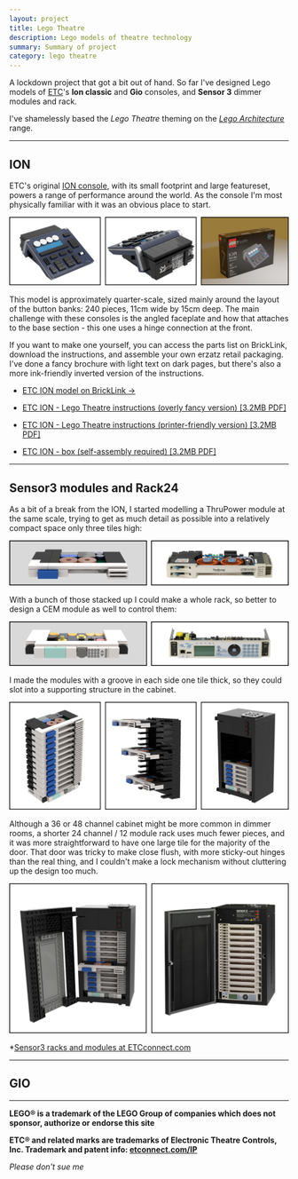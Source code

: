 ```yaml
---
layout: project
title: Lego Theatre
description: Lego models of theatre technology
summary: Summary of project
category: lego theatre
---
```


A lockdown project that got a bit out of hand. So far I've designed Lego models of <a href="https://www.etcconnect.com/" title="Electronic Theatre Controls">ETC</a>'s **Ion classic** and **Gio** consoles, and **Sensor 3** dimmer modules and rack.

I've shamelessly based the *Lego Theatre* theming on the *<a href="https://www.lego.com/en-gb/themes/architecture/story" title="Lego Architecture at Lego.com">Lego Architecture</a>* range.

---

## ION

ETC's original <a href="https://www.etcconnect.com/Products/Legacy/Console/Eos-Family/Ion/Features.aspx" title="ION classic console at ETCconnect.com">ION console</a>, with its small footprint and large featureset, powers a range of performance around the world. As the console I'm most physically familiar with it was an obvious place to start.

![Images of the Lego ION model and packaging](/resources/ion-images.jpg)

This model is approximately quarter-scale, sized mainly around the layout of the button banks: 240 pieces, 11cm wide by 15cm deep. The main challenge with these consoles is the angled faceplate and how that attaches to the base section - this one uses a hinge connection at the front.

If you want to make one yourself, you can access the parts list on BrickLink, download the instructions, and assemble your own erzatz retail packaging. I've done a fancy brochure with light text on dark pages, but there's also a more ink-friendly inverted version of the instructions.

* <a href="https://www.bricklink.com/v3/studio/edit.page?idModel=147578" title="ETC ION Lego model on BrickLink">ETC ION model on BrickLink -></a>

* [ETC ION - Lego Theatre instructions (overly fancy version) [3.2MB PDF]](/resources/LegoION-darkinstructions.pdf)

* [ETC ION - Lego Theatre instructions (printer-friendly version) [3.2MB PDF]](/resources/LegoION-lightinstructions.pdf)

* [ETC ION - box (self-assembly required) [3.2MB PDF]](/resources/LegoION-DIYbox.pdf)

---

## Sensor3 modules and Rack24

As a bit of a break from the ION, I started modelling a ThruPower module at the same scale, trying to get as much detail as possible into a relatively compact space only three tiles high:

![Images of the Lego Thrupower module model and ETC original](/resources/sensor3-thrupower-images.jpg)

With a bunch of those stacked up I could make a whole rack, so better to design a CEM module as well to control them:

![Images of the Lego CEM module model and ETC original](/resources/sensor3-cem-images.jpg)

I made the modules with a groove in each side one tile thick, so they could slot into a supporting structure in the cabinet.

![Images of the Lego module stack, mounting rails and cabinet](/resources/sensor3-modulemounts-images.jpg)

Although a 36 or 48 channel cabinet might be more common in dimmer rooms, a shorter 24 channel / 12 module rack uses much fewer pieces, and it was more straightforward to have one large tile for the majority of the door. That door was tricky to make close flush, with more sticky-out hinges than the real thing, and I couldn't make a lock mechanism without cluttering up the design too much.

![Images of the Lego Sensor3 racks model and ETC originals](/resources/sensor3-rack24-images.jpg)

*[Sensor3 racks and modules at ETCconnect.com](https://www.etcconnect.com/Products/Power-Controls/Racks-and-Panels/Sensor3/Installation.aspx)

---

## GIO

---

**LEGO® is a trademark of the LEGO Group of companies which does not sponsor, authorize or endorse this site**

**ETC® and related marks are trademarks of Electronic Theatre Controls, Inc.
Trademark and patent info: <a href="http://etcconnect.com/IP">etconnect.com/IP</a>**

*Please don't sue me*
